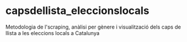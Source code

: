 # capsdellista_eleccionslocals
Metodologia de l'scraping, anàlisi per gènere i visualització dels caps de llista a les eleccions locals a Catalunya

